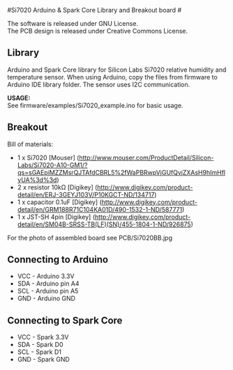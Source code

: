 #Si7020 Arduino & Spark Core Library and Breakout board #

The software is released under GNU License.   
The PCB design is released under Creative Commons License.

## Library ##

Arduino and Spark Core library for Silicon Labs Si7020 relative humidity and temperature
sensor. When using Arduino, copy the files from firmware to Arduino IDE library folder. 
The sensor uses I2C communication. 

**USAGE:**  
See firmware/examples/Si7020\_example.ino for basic usage.

## Breakout ##
Bill of materials:
- 1 x Si7020 [Mouser] (http://www.mouser.com/ProductDetail/Silicon-Labs/Si7020-A10-GM1/?qs=sGAEpiMZZMsrQJTAfdCBRL5%2fWaPBRwpVjGUfQvjZXAsH9hImHflyUA%3d%3d)
- 2 x resistor 10kΩ [Digikey] (http://www.digikey.com/product-detail/en/ERJ-3GEYJ103V/P10KGCT-ND/134717)
- 1 x capacitor 0.1uF [Digikey] (http://www.digikey.com/product-detail/en/GRM188R71C104KA01D/490-1532-1-ND/587771)
- 1 x JST-SH 4pin [Digikey] (http://www.digikey.com/product-detail/en/SM04B-SRSS-TB(LF)(SN)/455-1804-1-ND/926875)

For the photo of assembled board see PCB/Si7020BB.jpg

## Connecting to Arduino ##
- VCC - Arduino 3.3V
- SDA - Arduino pin A4
- SCL - Arduino pin A5
- GND - Arduino GND

## Connecting to Spark Core ##
- VCC - Spark 3.3V
- SDA - Spark D0
- SCL - Spark D1
- GND - Spark GND

